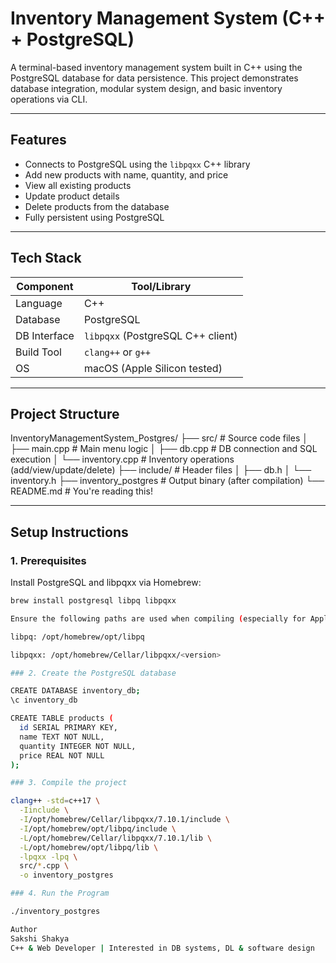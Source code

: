 # Inventory Management System (C++ + PostgreSQL)

A terminal-based inventory management system built in C++ using the PostgreSQL database for data persistence. This project demonstrates database integration, modular system design, and basic inventory operations via CLI.

---

## Features

- Connects to PostgreSQL using the `libpqxx` C++ library
- Add new products with name, quantity, and price
- View all existing products
- Update product details
- Delete products from the database
- Fully persistent using PostgreSQL

---

## Tech Stack

| Component      | Tool/Library                      |
|----------------|-----------------------------------|
| Language       | C++                               |
| Database       | PostgreSQL                        |
| DB Interface   | `libpqxx` (PostgreSQL C++ client) |
| Build Tool     | `clang++` or `g++`                |
| OS             | macOS (Apple Silicon tested)      |

---

## Project Structure

InventoryManagementSystem_Postgres/
├── src/ # Source code files
│ ├── main.cpp # Main menu logic
│ ├── db.cpp # DB connection and SQL execution
│ └── inventory.cpp # Inventory operations (add/view/update/delete)
├── include/ # Header files
│ ├── db.h
│ └── inventory.h
├── inventory_postgres # Output binary (after compilation)
└── README.md # You're reading this!


---

## Setup Instructions

### 1. Prerequisites

Install PostgreSQL and libpqxx via Homebrew:

```bash
brew install postgresql libpq libpqxx

Ensure the following paths are used when compiling (especially for Apple Silicon):

libpq: /opt/homebrew/opt/libpq

libpqxx: /opt/homebrew/Cellar/libpqxx/<version>

### 2. Create the PostgreSQL database 

CREATE DATABASE inventory_db;
\c inventory_db

CREATE TABLE products (
  id SERIAL PRIMARY KEY,
  name TEXT NOT NULL,
  quantity INTEGER NOT NULL,
  price REAL NOT NULL
);

### 3. Compile the project

clang++ -std=c++17 \
  -Iinclude \
  -I/opt/homebrew/Cellar/libpqxx/7.10.1/include \
  -I/opt/homebrew/opt/libpq/include \
  -L/opt/homebrew/Cellar/libpqxx/7.10.1/lib \
  -L/opt/homebrew/opt/libpq/lib \
  -lpqxx -lpq \
  src/*.cpp \
  -o inventory_postgres

### 4. Run the Program 

./inventory_postgres

Author
Sakshi Shakya
C++ & Web Developer | Interested in DB systems, DL & software design




